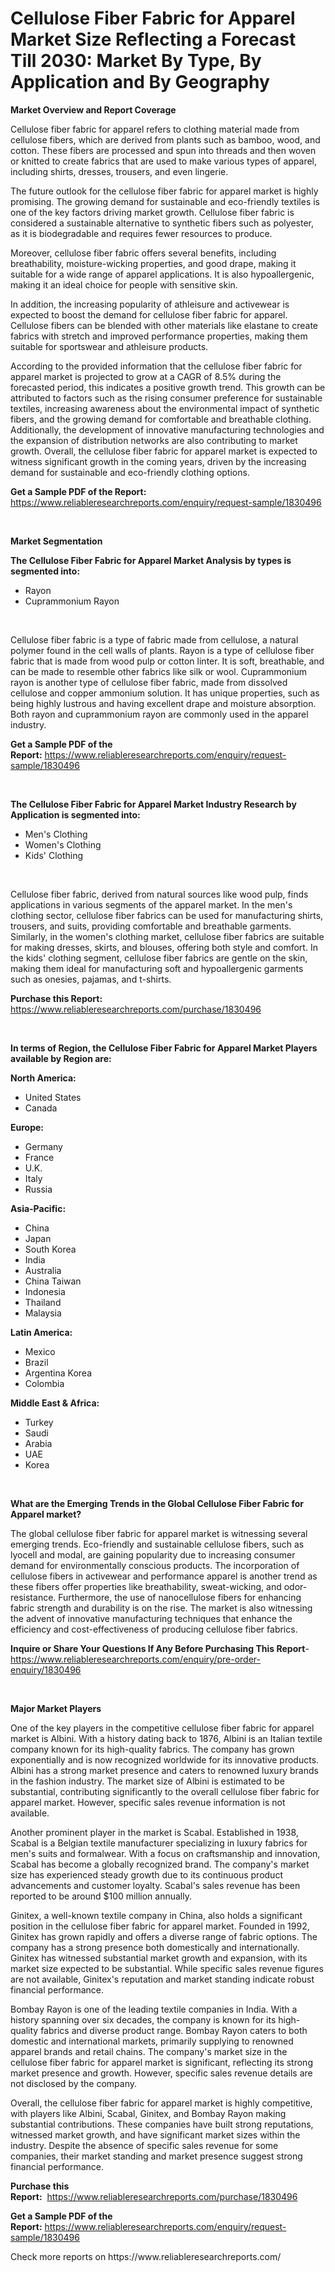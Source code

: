 <p><h1>Cellulose Fiber Fabric for Apparel Market Size Reflecting a Forecast Till 2030: Market By Type, By Application and By Geography</h1></p><p><strong>Market Overview and Report Coverage</strong></p>
<p><p>Cellulose fiber fabric for apparel refers to clothing material made from cellulose fibers, which are derived from plants such as bamboo, wood, and cotton. These fibers are processed and spun into threads and then woven or knitted to create fabrics that are used to make various types of apparel, including shirts, dresses, trousers, and even lingerie.</p><p>The future outlook for the cellulose fiber fabric for apparel market is highly promising. The growing demand for sustainable and eco-friendly textiles is one of the key factors driving market growth. Cellulose fiber fabric is considered a sustainable alternative to synthetic fibers such as polyester, as it is biodegradable and requires fewer resources to produce.</p><p>Moreover, cellulose fiber fabric offers several benefits, including breathability, moisture-wicking properties, and good drape, making it suitable for a wide range of apparel applications. It is also hypoallergenic, making it an ideal choice for people with sensitive skin.</p><p>In addition, the increasing popularity of athleisure and activewear is expected to boost the demand for cellulose fiber fabric for apparel. Cellulose fibers can be blended with other materials like elastane to create fabrics with stretch and improved performance properties, making them suitable for sportswear and athleisure products.</p><p>According to the provided information that the cellulose fiber fabric for apparel market is projected to grow at a CAGR of 8.5% during the forecasted period, this indicates a positive growth trend. This growth can be attributed to factors such as the rising consumer preference for sustainable textiles, increasing awareness about the environmental impact of synthetic fibers, and the growing demand for comfortable and breathable clothing. Additionally, the development of innovative manufacturing technologies and the expansion of distribution networks are also contributing to market growth. Overall, the cellulose fiber fabric for apparel market is expected to witness significant growth in the coming years, driven by the increasing demand for sustainable and eco-friendly clothing options.</p></p>
<p><strong>Get a Sample PDF of the Report:</strong> <a href="https://www.reliableresearchreports.com/enquiry/request-sample/1830496">https://www.reliableresearchreports.com/enquiry/request-sample/1830496</a></p>
<p>&nbsp;</p>
<p><strong>Market Segmentation</strong></p>
<p><strong>The Cellulose Fiber Fabric for Apparel Market Analysis by types is segmented into:</strong></p>
<p><ul><li>Rayon</li><li>Cuprammonium Rayon</li></ul></p>
<p>&nbsp;</p>
<p><p>Cellulose fiber fabric is a type of fabric made from cellulose, a natural polymer found in the cell walls of plants. Rayon is a type of cellulose fiber fabric that is made from wood pulp or cotton linter. It is soft, breathable, and can be made to resemble other fabrics like silk or wool. Cuprammonium rayon is another type of cellulose fiber fabric, made from dissolved cellulose and copper ammonium solution. It has unique properties, such as being highly lustrous and having excellent drape and moisture absorption. Both rayon and cuprammonium rayon are commonly used in the apparel industry.</p></p>
<p><strong>Get a Sample PDF of the Report:</strong>&nbsp;<a href="https://www.reliableresearchreports.com/enquiry/request-sample/1830496">https://www.reliableresearchreports.com/enquiry/request-sample/1830496</a></p>
<p>&nbsp;</p>
<p><strong>The Cellulose Fiber Fabric for Apparel Market Industry Research by Application is segmented into:</strong></p>
<p><ul><li>Men's Clothing</li><li>Women's Clothing</li><li>Kids' Clothing</li></ul></p>
<p>&nbsp;</p>
<p><p>Cellulose fiber fabric, derived from natural sources like wood pulp, finds applications in various segments of the apparel market. In the men's clothing sector, cellulose fiber fabrics can be used for manufacturing shirts, trousers, and suits, providing comfortable and breathable garments. Similarly, in the women's clothing market, cellulose fiber fabrics are suitable for making dresses, skirts, and blouses, offering both style and comfort. In the kids' clothing segment, cellulose fiber fabrics are gentle on the skin, making them ideal for manufacturing soft and hypoallergenic garments such as onesies, pajamas, and t-shirts.</p></p>
<p><strong>Purchase this Report:</strong>&nbsp; <a href="https://www.reliableresearchreports.com/purchase/1830496">https://www.reliableresearchreports.com/purchase/1830496</a></p>
<p>&nbsp;</p>
<p><strong>In terms of Region, the Cellulose Fiber Fabric for Apparel Market Players available by Region are:</strong></p>
<p>
    <p> <strong> North America: </strong>
        <ul>
            <li>United States</li>
            <li>Canada</li>
        </ul>
        </p> 
    <p> <strong> Europe: </strong>
        <ul>
            <li>Germany</li>
            <li>France</li>
            <li>U.K.</li>
            <li>Italy</li>
            <li>Russia</li>
        </ul>
        </p> 
    <p> <strong> Asia-Pacific: </strong>
        <ul>
            <li>China</li>
            <li>Japan</li>
            <li>South Korea</li>
            <li>India</li>
            <li>Australia</li>
            <li>China Taiwan</li>
            <li>Indonesia</li>
            <li>Thailand</li>
            <li>Malaysia</li>
        </ul>
        </p> 
    <p> <strong> Latin America: </strong>
        <ul>
            <li>Mexico</li>
            <li>Brazil</li>
            <li>Argentina Korea</li>
            <li>Colombia</li>
        </ul>
        </p> 
    <p> <strong> Middle East & Africa: </strong>
        <ul>
            <li>Turkey</li>
            <li>Saudi</li>
            <li>Arabia</li>
            <li>UAE</li>
            <li>Korea</li>
        </ul>
    </p>
    </p>
<p>&nbsp;</p>
<p><strong>What are the Emerging Trends in the Global Cellulose Fiber Fabric for Apparel market?</strong></p>
<p><p>The global cellulose fiber fabric for apparel market is witnessing several emerging trends. Eco-friendly and sustainable cellulose fibers, such as lyocell and modal, are gaining popularity due to increasing consumer demand for environmentally conscious products. The incorporation of cellulose fibers in activewear and performance apparel is another trend as these fibers offer properties like breathability, sweat-wicking, and odor-resistance. Furthermore, the use of nanocellulose fibers for enhancing fabric strength and durability is on the rise. The market is also witnessing the advent of innovative manufacturing techniques that enhance the efficiency and cost-effectiveness of producing cellulose fiber fabrics.</p></p>
<p><strong>Inquire or Share Your Questions If Any Before Purchasing This Report</strong>- <a href="https://www.reliableresearchreports.com/enquiry/pre-order-enquiry/1830496">https://www.reliableresearchreports.com/enquiry/pre-order-enquiry/1830496</a></p>
<p>&nbsp;</p>
<p><strong>Major Market Players</strong></p>
<p><p>One of the key players in the competitive cellulose fiber fabric for apparel market is Albini. With a history dating back to 1876, Albini is an Italian textile company known for its high-quality fabrics. The company has grown exponentially and is now recognized worldwide for its innovative products. Albini has a strong market presence and caters to renowned luxury brands in the fashion industry. The market size of Albini is estimated to be substantial, contributing significantly to the overall cellulose fiber fabric for apparel market. However, specific sales revenue information is not available.</p><p>Another prominent player in the market is Scabal. Established in 1938, Scabal is a Belgian textile manufacturer specializing in luxury fabrics for men's suits and formalwear. With a focus on craftsmanship and innovation, Scabal has become a globally recognized brand. The company's market size has experienced steady growth due to its continuous product advancements and customer loyalty. Scabal's sales revenue has been reported to be around $100 million annually.</p><p>Ginitex, a well-known textile company in China, also holds a significant position in the cellulose fiber fabric for apparel market. Founded in 1992, Ginitex has grown rapidly and offers a diverse range of fabric options. The company has a strong presence both domestically and internationally. Ginitex has witnessed substantial market growth and expansion, with its market size expected to be substantial. While specific sales revenue figures are not available, Ginitex's reputation and market standing indicate robust financial performance.</p><p>Bombay Rayon is one of the leading textile companies in India. With a history spanning over six decades, the company is known for its high-quality fabrics and diverse product range. Bombay Rayon caters to both domestic and international markets, primarily supplying to renowned apparel brands and retail chains. The company's market size in the cellulose fiber fabric for apparel market is significant, reflecting its strong market presence and growth. However, specific sales revenue details are not disclosed by the company.</p><p>Overall, the cellulose fiber fabric for apparel market is highly competitive, with players like Albini, Scabal, Ginitex, and Bombay Rayon making substantial contributions. These companies have built strong reputations, witnessed market growth, and have significant market sizes within the industry. Despite the absence of specific sales revenue for some companies, their market standing and market presence suggest strong financial performance.</p></p>
<p><strong>Purchase this Report:</strong>&nbsp;&nbsp;<a href="https://www.reliableresearchreports.com/purchase/1830496">https://www.reliableresearchreports.com/purchase/1830496</a></p>
<p></p>
<p><strong>Get a Sample PDF of the Report:</strong>&nbsp;<a href="https://www.reliableresearchreports.com/enquiry/request-sample/1830496">https://www.reliableresearchreports.com/enquiry/request-sample/1830496</a></p>
<p>Check more reports on https://www.reliableresearchreports.com/</p>